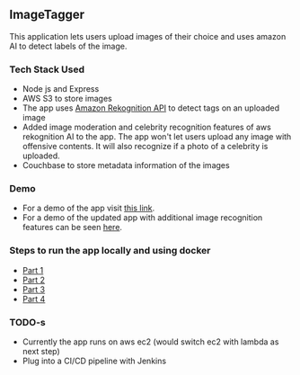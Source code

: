 ## ImageTagger
This application lets users upload images of their choice and uses amazon AI to detect labels of the image.

### Tech Stack Used
- Node js and Express
- AWS S3 to store images
- The app uses [Amazon Rekognition API](https://aws.amazon.com/rekognition/) to detect tags on an uploaded image
- Added image moderation and celebrity recognition features of aws rekognition AI to the app. The app won't let users upload any
  image with offensive contents. It will also recognize if a photo of a celebrity is uploaded.
- Couchbase to store metadata information of the images

### Demo
- For a demo of the app visit [this link](https://vimeo.com/218099240).
- For a demo of the updated app with additional image recognition features can be seen [here](https://vimeo.com/222643872).

### Steps to run the app locally and using docker
- [Part 1](https://docs.google.com/document/d/1nEnvs3dtn5njKPd5GlBOWjxfduV4Vwuh0AdIrRDZrGM/edit?usp=sharing)
- [Part 2](https://docs.google.com/document/d/1A1rsmNo4YKKpA9cB9Qy3azztWTriTNm3szqVzRDftMg/edit?usp=sharing)
- [Part 3](https://docs.google.com/document/d/18u_NeoQyhS2VHg5tzt-SdauhxFU6TF-SOahTGJXyh5s/edit?usp=sharing)
- [Part 4](https://docs.google.com/document/d/1Nxxwiz9iEjFBN-BpAjh2szdHJ-VNpN_X6WOfOIRJ7KU/edit?usp=sharing)

### TODO-s
- Currently the app runs on aws ec2 (would switch ec2 with lambda as next step)
- Plug into a CI/CD pipeline with Jenkins

